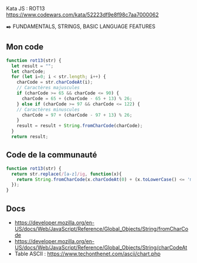 Kata JS : ROT13 https://www.codewars.com/kata/52223df9e8f98c7aa7000062

✒️ FUNDAMENTALS, STRINGS, BASIC LANGUAGE FEATURES

## Mon code
```js
function rot13(str) {
  let result = "";
  let charCode;
  for (let i=0; i < str.length; i++) {
    charCode = str.charCodeAt(i);
    // Caractères majuscules
    if (charCode >= 65 && charCode <= 90) {
      charCode = 65 + (charCode - 65 + 13) % 26;
    } else if (charCode >= 97 && charCode <= 122) {
    // Caractères minuscules
      charCode = 97 + (charCode - 97 + 13) % 26;
    }
    result = result + String.fromCharCode(charCode);
  }
  return result;
```
## Code de la communauté
```js
function rot13(str) {
  return str.replace(/[a-z]/ig, function(x){
    return String.fromCharCode(x.charCodeAt(0) + (x.toLowerCase() <= 'm' ? 13: -13));
  });
}
```

## Docs
- https://developer.mozilla.org/en-US/docs/Web/JavaScript/Reference/Global_Objects/String/fromCharCode
- https://developer.mozilla.org/en-US/docs/Web/JavaScript/Reference/Global_Objects/String/charCodeAt
- Table ASCII : https://www.techonthenet.com/ascii/chart.php
